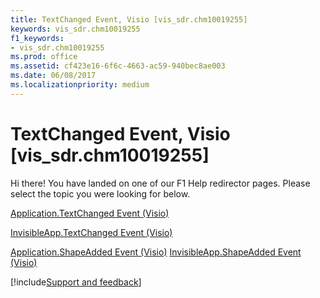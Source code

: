 ```yaml
---
title: TextChanged Event, Visio [vis_sdr.chm10019255]
keywords: vis_sdr.chm10019255
f1_keywords:
- vis_sdr.chm10019255
ms.prod: office
ms.assetid: cf423e16-6f6c-4663-ac59-940bec8ae003
ms.date: 06/08/2017
ms.localizationpriority: medium
---
```



# TextChanged Event, Visio [vis_sdr.chm10019255]

Hi there! You have landed on one of our F1 Help redirector pages. Please select the topic you were looking for below.

[Application.TextChanged Event (Visio)](https://msdn.microsoft.com/library/b1d5b023-11ba-193f-e5ab-807940f6d84d%28Office.15%29.aspx)

[InvisibleApp.TextChanged Event (Visio)](https://msdn.microsoft.com/library/7212fc84-0573-22ab-3244-b0258a24d7ad%28Office.15%29.aspx)

[Application.ShapeAdded Event (Visio)](https://msdn.microsoft.com/library/55024b4a-44f1-512e-7739-d1258960e988%28Office.15%29.aspx)
[InvisibleApp.ShapeAdded Event (Visio)](https://msdn.microsoft.com/library/a762dafe-47c3-302b-6445-d5455871f073%28Office.15%29.aspx)

[!include[Support and feedback](~/includes/feedback-boilerplate.md)]
